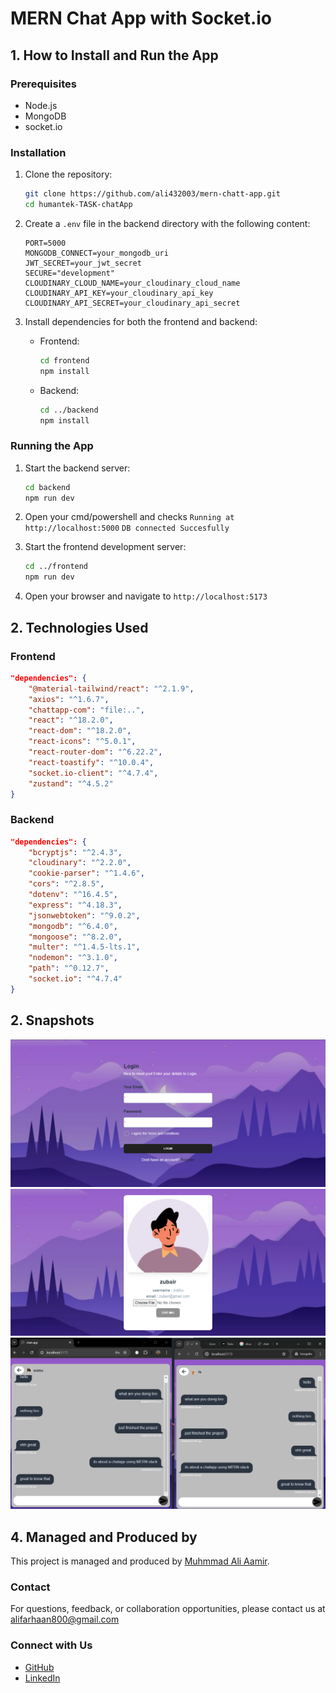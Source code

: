 # MERN Chat App with Socket.io

## 1. How to Install and Run the App

### Prerequisites

- Node.js
- MongoDB
- socket.io

### Installation

1. Clone the repository:

   ```bash
   git clone https://github.com/ali432003/mern-chatt-app.git
   cd humantek-TASK-chatApp
   ```
2. Create a `.env` file in the backend directory with the following content:
    ```env
    PORT=5000
    MONGODB_CONNECT=your_mongodb_uri
    JWT_SECRET=your_jwt_secret
    SECURE="development"
    CLOUDINARY_CLOUD_NAME=your_cloudinary_cloud_name
    CLOUDINARY_API_KEY=your_cloudinary_api_key
    CLOUDINARY_API_SECRET=your_cloudinary_api_secret
    ```   
   

3. Install dependencies for both the frontend and backend:

   - Frontend:

     ```bash
     cd frontend
     npm install
     ```

   - Backend:
     ```bash
     cd ../backend
     npm install
     ```

### Running the App

1. Start the backend server:

   ```bash
   cd backend
   npm run dev
   ```
2. Open your cmd/powershell and checks `Running at http://localhost:5000`
   `DB connected Succesfully` 

3. Start the frontend development server:

   ```bash
   cd ../frontend
   npm run dev
   ```

4. Open your browser and navigate to `http://localhost:5173`

## 2. Technologies Used

### Frontend

```json
"dependencies": {
    "@material-tailwind/react": "^2.1.9",
    "axios": "^1.6.7",
    "chattapp-com": "file:..",
    "react": "^18.2.0",
    "react-dom": "^18.2.0",
    "react-icons": "^5.0.1",
    "react-router-dom": "^6.22.2",
    "react-toastify": "^10.0.4",
    "socket.io-client": "^4.7.4",
    "zustand": "^4.5.2"
}
```

### Backend

```json
"dependencies": {
    "bcryptjs": "^2.4.3",
    "cloudinary": "^2.2.0",
    "cookie-parser": "^1.4.6",
    "cors": "^2.8.5",
    "dotenv": "^16.4.5",
    "express": "^4.18.3",
    "jsonwebtoken": "^9.0.2",
    "mongodb": "^6.4.0",
    "mongoose": "^8.2.0",
    "multer": "^1.4.5-lts.1",
    "nodemon": "^3.1.0",
    "path": "^0.12.7",
    "socket.io": "^4.7.4"
}
```

## 2. Snapshots

<img src="./readmeImages/1.png"/>
<img src="./readmeImages/2.png"/>
<img src="./readmeImages/3.png"/>

## 4. Managed and Produced by

This project is managed and produced by [Muhmmad Ali Aamir](https://aliaamir.vercel.app/).

### Contact

For questions, feedback, or collaboration opportunities, please contact us at [alifarhaan800@gmail.com](https://mail.google.com/mail/?view=cm&to=alifarhaan800@gmail.com)

### Connect with Us

- [GitHub](https://github.com/ali432003)
- [LinkedIn](https://www.linkedin.com/in/ali-aamir-249b87220/)



